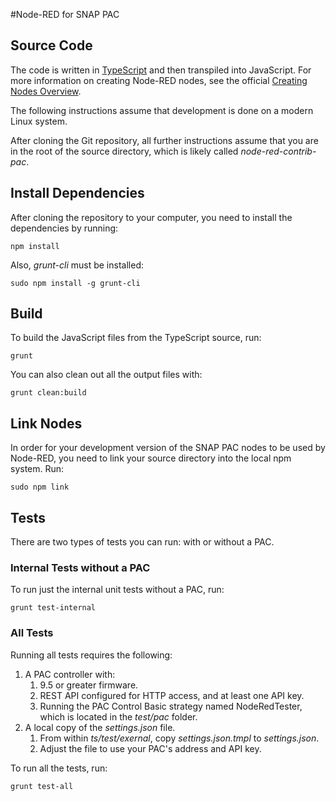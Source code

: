 #Node-RED for SNAP PAC

## Source Code

The code is written in [TypeScript](http://www.typescriptlang.org/) and then transpiled into JavaScript. For more information on creating Node-RED nodes, see the official [Creating Nodes Overview](http://nodered.org/docs/creating-nodes/).

The following instructions assume that development is done on a modern Linux system.

After cloning the Git repository, all further instructions assume that you are in the root of the source directory, which is likely called  _node-red-contrib-pac_.

## Install Dependencies

After cloning the repository to your computer, you need to install the dependencies by running:

```
npm install
```

Also, _grunt-cli_ must be installed:

```
sudo npm install -g grunt-cli
```

## Build

To build the JavaScript files from the TypeScript source, run:

```
grunt
```

You can also clean out all the output files with:

```
grunt clean:build
```

## Link Nodes

In order for your development version of the SNAP PAC nodes to be used by Node-RED, you need to link your source directory into the local npm system. Run:

```
sudo npm link
```

## Tests

There are two types of tests you can run: with or without a PAC.

### Internal Tests without a PAC

To run just the internal unit tests without a PAC, run:

```
grunt test-internal
```

### All Tests

Running all tests requires the following:

 1. A PAC controller with:
    1. 9.5 or greater firmware.
    1. REST API configured for HTTP access, and at least one API key.
    1. Running the PAC Control Basic strategy named NodeRedTester, which is located in the _test/pac_ folder.
 1. A local copy of the _settings.json_ file.
    1. From within _ts/test/exernal_, copy _settings.json.tmpl_ to _settings.json_.
    1. Adjust the file to use your PAC's address and API key.

To run all the tests, run:

```
grunt test-all
```


